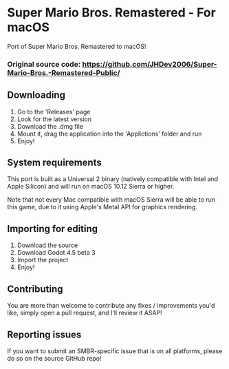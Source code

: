 # Super Mario Bros. Remastered - For macOS
Port of Super Mario Bros. Remastered to macOS!

### Original source code: https://github.com/JHDev2006/Super-Mario-Bros.-Remastered-Public/

## Downloading
1. Go to the 'Releases' page
2. Look for the latest version
3. Download the .dmg file
4. Mount it, drag the application into the 'Applictions' folder and run
5. Enjoy!

## System requirements
This port is built as a Universal 2 binary (natively compatible with Intel and Apple Silicon) and will run on macOS 10.12 Sierra or higher.

Note that not every Mac compatible with macOS Sierra will be able to run this game, due to it using Apple's Metal API for graphics rendering.

## Importing for editing
1. Download the source
2. Download Godot 4.5 beta 3
3. Import the project
4. Enjoy!

## Contributing
You are more than welcome to contribute any fixes / improvements you'd like, simply open a pull request, and I'll review it ASAP!

## Reporting issues
If you want to submit an SMBR-specific issue that is on all platforms, please do so on the source GitHub repo!